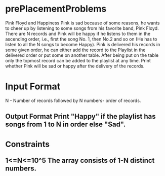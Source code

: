 # prePlacementProblems

 Pink Floyd and Happiness Pink is sad because of some reasons, he wants to cheer up by listening to some songs from his favorite band, Pink Floyd. 
There are N records and Pink will be happy if he listens to them in the ascending order, i.e., first the song No. 1, then No.2 and so on (He has to listen to all the N songs to become Happy). 
Pink is delivered his records in some given order, he can either add the record to the Playlist in the delivered order or put some on another table. After being put on the table only the topmost record can be added to the playlist at any time. 
Print whether Pink will be sad or happy after the delivery of the records. 
  
<h1>Input Format</h1>
N - Number of records followed by N numbers- order of records. 
  
<h2>Output Format<h2\>
  Print "Happy" if the playlist has songs from 1 to N in order else "Sad".
    
  <h3>Constraints </h3>
      1<=N<=10^5 The array consists of 1-N distinct numbers.
